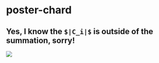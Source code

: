 # poster-chard

<script src="//yihui.name/js/math-code.js"></script>

<!-- Just one possible MathJax CDN below. You may use others. -->
<script async
  src="//mathjax.rstudio.com/latest/MathJax.js?config=TeX-MML-AM_CHTML">

</script>

## Yes, I know the `$|C_i|$` is outside of the summation, sorry!
<img src="./poster-chard-1.png">
